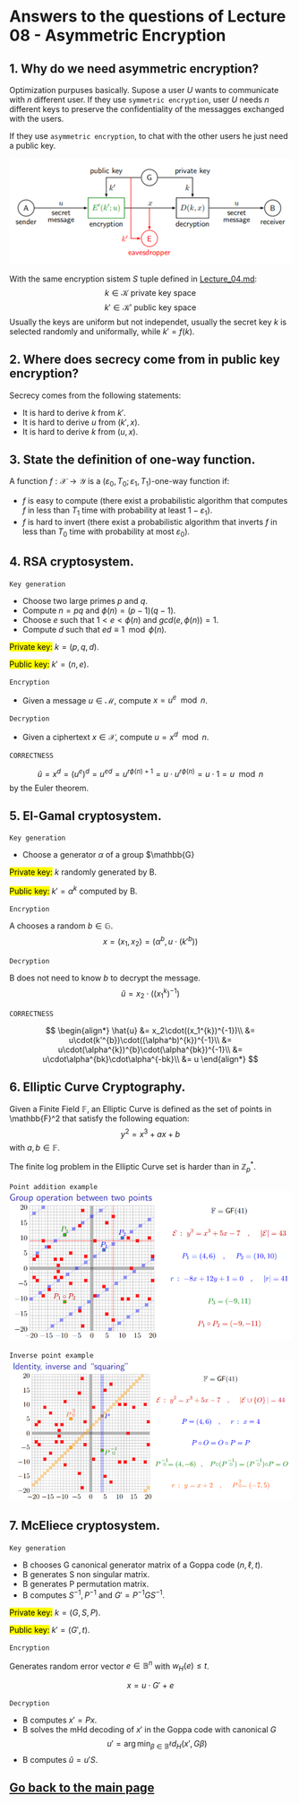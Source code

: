 # Answers to the questions of Lecture 08 - Asymmetric Encryption
## 1. Why do we need asymmetric encryption?
Optimization purpuses basically. Supose a user $U$ wants to communicate with $n$ different user. If they use `symmetric encryption`, user $U$ needs $n$ different keys to preserve the confidentiality of the messagges exchanged with the users.

If they use `asymmetric encryption`, to chat with the other users he just need a public key.

![Public_Key_Schema.png](../Figures/Public_Key_Schema.png)

With the same encryption sistem $S$ tuple defined in [Lecture_04.md](../Lecture_04/Lecture_04.md):
$$
k\in\mathcal{K} \ \text{private key space}
$$
$$
k'\in\mathcal{K'} \ \text{public key space}
$$
Usually the keys are uniform but not independet, usually the secret key $k$ is selected randomly and uniformally, while $k'=f(k)$.

## 2. Where does secrecy come from in public key encryption?
Secrecy comes from the following statements:
- It is hard to derive $k$ from $k'$.
- It is hard to derive $u$ from $(k',x)$.
- It is hard to derive $k$ from $(u,x)$.

## 3. State the definition of one-way function.
A function $f:\mathcal{X}\rightarrow\mathcal{Y}$ is a $(\varepsilon_0,T_0;\varepsilon_1, T_1)$-one-way function if:
- $f$ is easy to compute (there exist a probabilistic algorithm that computes $f$ in less than $T_1$ time with probability at least $1-\varepsilon_1$).
- $f$ is hard to invert (there exist a probabilistic algorithm that inverts $f$ in less than $T_0$ time with probability at most $\varepsilon_0$).

## 4. RSA cryptosystem.
`Key generation`
- Choose two large primes $p$ and $q$.
- Compute $n=pq$ and $\phi(n)=(p-1)(q-1)$.
- Choose $e$ such that $1<e<\phi(n)$ and $gcd(e,\phi(n))=1$.
- Compute $d$ such that $ed\equiv 1\mod\phi(n)$.

<mark>Private key:</mark> $k=(p,q,d)$.

<mark>Public key:</mark> $k'=(n,e)$.

`Encryption`
- Given a message $u\in\mathcal{M}$, compute $x=u^e\mod n$.

`Decryption`
- Given a ciphertext $x\in\mathcal{X}$, compute $u=x^d\mod n$.

`CORRECTNESS`

$$
\hat{u}=x^d=(u^e)^d=u^{ed}=u^{r\phi(n)+1}=u\cdot u^{r\phi(n)}=u\cdot 1=u\mod n
$$
by the Euler theorem.

## 5. El-Gamal cryptosystem.
`Key generation`
- Choose a generator $\alpha$ of a group $\mathbb{G}

<mark>Private key:</mark> $k$ randomly generated by B.

<mark>Public key:</mark> $k'= \alpha^{k}$ computed by B.

`Encryption`

A chooses a random $b\in\mathbb{G}$.
$$
x = (x_1,x_2) = (\alpha^b,u\cdot(k'^{b}))
$$

`Decryption`

B does not need to know $b$ to decrypt the message.
$$
\hat{u}=x_2\cdot((x_1^{k})^{-1})
$$

`CORRECTNESS`

$$
\begin{align*}
\hat{u} &= x_2\cdot((x_1^{k})^{-1})\\
&= u\cdot(k'^{b})\cdot((\alpha^b)^{k})^{-1}\\
&= u\cdot(\alpha^{k})^{b}\cdot(\alpha^{bk})^{-1}\\
&= u\cdot\alpha^{bk}\cdot\alpha^{-bk}\\
&= u
\end{align*}
$$

## 6. Elliptic Curve Cryptography.
Given a Finite Field $\mathbb{F}$, an Elliptic Curve is defined as the set of points in \mathbb{F}^2 that satisfy the following equation:
$$
y^2=x^3+ax+b
$$
with $a,b\in\mathbb{F}$.

The finite log problem in the Elliptic Curve set is harder than in $\mathbb{Z}_p^*$.

`Point addition example`
![G_operations.png](../Figures/G_operation.png)

`Inverse point example`
![Inverse.png](../Figures/Inverse.png)

## 7. McEliece cryptosystem.
`Key generation`

- B chooses G canonical generator matrix of a Goppa code $(n,\ell,t)$.
- B generates S non singular matrix.
- B generates P permutation matrix.
- B computes $S^{-1},P^{-1}$ and $G'=P^{-1}GS^{-1}$.

<mark>Private key:</mark> $k=(G,S,P)$.

<mark>Public key:</mark> $k'=(G',t)$.

`Encryption`

Generates random error vector $e\in\mathbb{B}^n$ with $w_H(e)\leq t$.

$$
x = u\cdot G' + e
$$

`Decryption`

- B computes $x'=Px$.
- B solves the mHd decoding of $x'$ in the Goppa code with canonical $G$
$$
u' = \arg\min_{\beta\in\mathbb{B}^\ell}d_H(x',G\beta)
$$
- B computes $\hat{u}=u'S$.


## [Go back to the main page](../Possible_Questions.md)